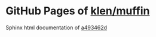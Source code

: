 GitHub Pages of [klen/muffin](https://github.com/klen/muffin.git)
===
Sphinx html documentation of [a493462d](https://github.com/klen/muffin/tree/a493462d164eea652839fad2c24692b4e4871cb3)
